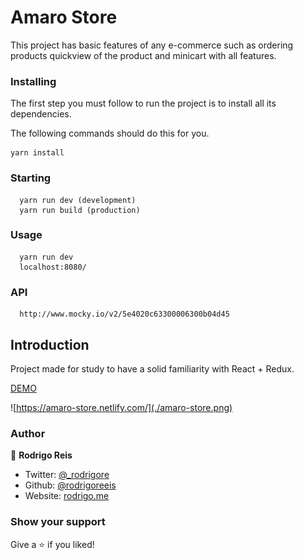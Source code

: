 # Amaro Store

This project has basic features of any e-commerce such as ordering products quickview of the product and minicart with all features.

### Installing
 
The first step you must follow to run the project is to install all its dependencies.

The following commands should do this for you.

```
yarn install
```

### Starting
```
  yarn run dev (development)
  yarn run build (production)
```

### Usage
```
  yarn run dev
  localhost:8080/
```

### API 

```
  http://www.mocky.io/v2/5e4020c63300006300b04d45
```


## Introduction 

Project made for study to have a solid familiarity with React + Redux.

[DEMO](https://amaro-store.netlify.com/)

![https://amaro-store.netlify.com/](./amaro-store.png)


### Author

👤 **Rodrigo Reis**

* Twitter: [@_rodrigore](https://twitter.com/_rodrigore)
* Github: [@rodrigoreeis](https://github.com/rodrigoreeis)
* Website: [rodrigo.me](https://www.rodrigoreis.me/)


### Show your support

Give a ⭐️ if you liked!
